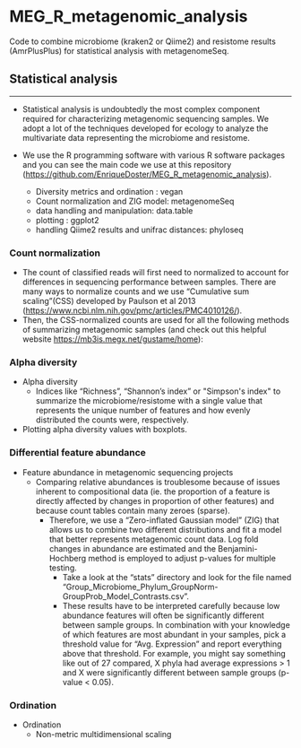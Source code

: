 # MEG_R_metagenomic_analysis
Code to combine microbiome (kraken2 or Qiime2) and resistome results (AmrPlusPlus) for statistical analysis with metagenomeSeq.

## Statistical analysis
---

* Statistical analysis is undoubtedly the most complex component required for characterizing metagenomic sequencing samples. We adopt a lot of the techniques developed for ecology to analyze the multivariate data representing the microbiome and resistome.

* We use the R programming software with various R software packages and you can see the main code we use at this repository (https://github.com/EnriqueDoster/MEG_R_metagenomic_analysis).
  * Diversity metrics and ordination : vegan
  * Count normalization and ZIG model: metagenomeSeq
  * data handling and manipulation: data.table
  * plotting : ggplot2
  * handling Qiime2 results and unifrac distances: phyloseq

### Count normalization

* The count of classified reads will first need to normalized to account for differences in sequencing performance between samples. There are many ways to normalize counts and we use “Cumulative sum scaling”(CSS) developed by Paulson et al 2013 (https://www.ncbi.nlm.nih.gov/pmc/articles/PMC4010126/).
* Then, the CSS-normalized counts are used for all the following methods of summarizing metagenomic samples (and check out this helpful website https://mb3is.megx.net/gustame/home):

### Alpha diversity

* Alpha diversity
  * Indices like “Richness”, “Shannon’s index” or "Simpson's index" to summarize the microbiome/resistome with a single value that represents the unique number of features and how evenly distributed the counts were, respectively.
* Plotting alpha diversity values with boxplots.


### Differential feature abundance

* Feature abundance in metagenomic sequencing projects
  * Comparing relative abundances is troublesome because of issues inherent to compositional data (ie. the proportion of a feature is directly affected by changes in proportion of other features) and because count tables contain many zeroes (sparse).
      * Therefore, we use a “Zero-inflated Gaussian model” (ZIG) that allows us to combine two different distributions and fit a model that better represents metagenomic count data. Log fold changes in abundance are estimated and the Benjamini-Hochberg method is employed to adjust p-values for multiple testing.
        * Take a look at the “stats” directory and look for the file named “Group_Microbiome_Phylum_GroupNorm-GroupProb_Model_Contrasts.csv”.
         * These results have to be interpreted carefully because low abundance features will often be significantly different between sample groups. In combination with your knowledge of which features are most abundant in your samples, pick a threshold value for “Avg. Expression” and report everything above that threshold. For example, you might say something like out of 27 compared, X phyla had average expressions > 1 and X were significantly different between sample groups (p-value < 0.05).

### Ordination

* Ordination
  * Non-metric multidimensional scaling


